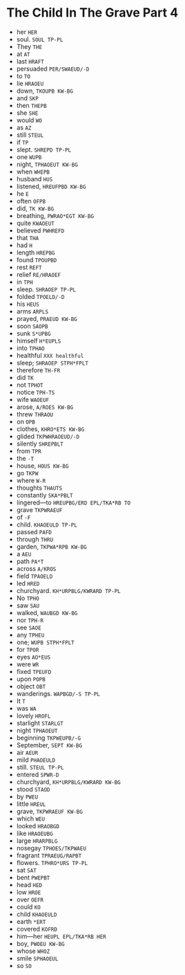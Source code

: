 # The Child In The Grave Part 4

* her `HER`
* soul. `SOUL TP-PL`
* They `THE`
* at `AT`
* last `HRAFT`
* persuaded `PER/SWAEUD/-D`
* to `TO`
* lie `HRAOEU`
* down, `TKOUPB KW-BG`
* and `SKP`
* then `THEPB`
* she `SHE`
* would `WO`
* as `AZ`
* still `STEUL`
* if `TP`
* slept. `SHREPD TP-PL`
* one `WUPB`
* night, `TPHAOEUT KW-BG`
* when `WHEPB`
* husband `HUS`
* listened, `HREUFPBD KW-BG`
* he `E`
* often `OFPB`
* did, `TK KW-BG`
* breathing, `PWRAO*EGT KW-BG`
* quite `KWAOEUT`
* believed `PWHREFD`
* that `THA`
* had `H`
* length `HREPBG`
* found `TPOUPBD`
* rest `REFT`
* relief `RE/HRAOEF`
* in `TPH`
* sleep. `SHRAOEP TP-PL`
* folded `TPOELD/-D`
* his `HEUS`
* arms `ARPLS`
* prayed, `PRAEUD KW-BG`
* soon `SAOPB`
* sunk `S*UPBG`
* himself `H*EUPLS`
* into `TPHAO`
* healthful `XXX healthful`
* sleep; `SHRAOEP STPH*FPLT`
* therefore `TH-FR`
* did `TK`
* not `TPHOT`
* notice `TPH-TS`
* wife `WAOEUF`
* arose, `A/ROES KW-BG`
* threw `THRAOU`
* on `OPB`
* clothes, `KHRO*ETS KW-BG`
* glided `TKPWHRAOEUD/-D`
* silently `SHREPBLT`
* from `TPR`
* the `-T`
* house, `HOUS KW-BG`
* go `TKPW`
* where `W-R`
* thoughts `THAUTS`
* constantly `SKA*PBLT`
* lingered—to `HREUPBG/ERD EPL/TKA*RB TO`
* grave `TKPWRAEUF`
* of `-F`
* child. `KHAOEULD TP-PL`
* passed `PAFD`
* through `THRU`
* garden, `TKPWA*RPB KW-BG`
* a `AEU`
* path `PA*T`
* across `A/KROS`
* field `TPAOELD`
* led `HRED`
* churchyard. `KH*URPBLG/KWRARD TP-PL`
* No `TPHO`
* saw `SAU`
* walked, `WAUBGD KW-BG`
* nor `TPH-R`
* see `SAOE`
* any `TPHEU`
* one; `WUPB STPH*FPLT`
* for `TPOR`
* eyes `AO*EUS`
* were `WR`
* fixed `TPEUFD`
* upon `POPB`
* object `OBT`
* wanderings. `WAPBGD/-S TP-PL`
* It `T`
* was `WA`
* lovely `HROFL`
* starlight `STARLGT`
* night `TPHAOEUT`
* beginning `TKPWEUPB/-G`
* September, `SEPT KW-BG`
* air `AEUR`
* mild `PHAOEULD`
* still. `STEUL TP-PL`
* entered `SPWR-D`
* churchyard, `KH*URPBLG/KWRARD KW-BG`
* stood `STAOD`
* by `PWEU`
* little `HREUL`
* grave, `TKPWRAEUF KW-BG`
* which `WEU`
* looked `HRAOBGD`
* like `HRAOEUBG`
* large `HRARPBLG`
* nosegay `TPHOES/TKPWAEU`
* fragrant `TPRAEUG/RAPBT`
* flowers. `TPHRO*URS TP-PL`
* sat `SAT`
* bent `PWEPBT`
* head `HED`
* low `HROE`
* over `OEFR`
* could `KO`
* child `KHAOEULD`
* earth `*ERT`
* covered `KOFRD`
* him—her `HEUPL EPL/TKA*RB HER`
* boy, `PWOEU KW-BG`
* whose `WHOZ`
* smile `SPHAOEUL`
* so `SO`
